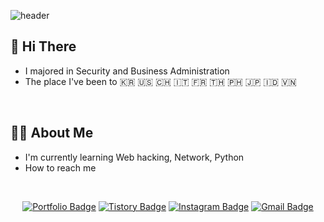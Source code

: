 ![header](https://capsule-render.vercel.app/api?type=waving&color=0:ee82ee,100:6a5acd&height=250&section=header&text=Hayeon%20Kang&fontSize=68&fontAlignY=34&desc=Security%20Engineer&descAlignY=55&animation=twinkling&fontColor=ffffff)

## 👋 Hi There

- I majored in Security and Business Administration
- The place I've been to 🇰🇷 🇺🇸 🇨🇭 🇮🇹 🇫🇷 🇹🇭 🇵🇭 🇯🇵 🇮🇩 🇻🇳
<br>

## 🙋‍♀️ About Me

- I'm currently learning Web hacking, Network, Python
- How to reach me
<br>

<div align=center>
  
[![Portfolio Badge](http://img.shields.io/badge/-Portfolio-2E2E2E?style=flat-square&logo=github&link=https://gkduss.github.io/)](https://gkduss.github.io/)
[![Tistory Badge](http://img.shields.io/badge/-Tech%20Blog-424242?style=flat-square&logo=Tistory&link=https://gkduss.tistory.com/)](https://gkduss.tistory.com/)
[![Instagram Badge](https://img.shields.io/badge/-Instagram-dd2a7b?style=flat-square&logo=instagram&logoColor=white&link=https://www.instagram.com/ha_yeonz/)](https://www.instagram.com/ha_yeonz/) 
[![Gmail Badge](https://img.shields.io/badge/-Gmail-d14836?style=flat-square&logo=Gmail&logoColor=white&link=mailto:gkduss.dev@gmail.com)](mailto:gkduss.dev@gmail.com)
</div>
